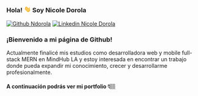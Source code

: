 ### Hola! <img src="https://raw.githubusercontent.com/parth-27/parth-27/master/Hi.gif" width="18px"> Soy Nicole Dorola
[![Github Ndorola](https://img.shields.io/badge/-Github-000?style=flat&logo=Github&logoColor=white)](https://github.com/Ndorola)
[![Linkedin Nicole Dorola](https://img.shields.io/badge/-LinkedIn-blue?style=flat&logo=Linkedin&logoColor=white)](https://www.linkedin.com/in/nicoledorola/)

### ¡Bienvenido a mi página de Github!
Actualmente finalicé mis estudios como desarrolladora web y mobile full-stack MERN en MindHub LA y estoy interesada en encontrar un trabajo donde pueda expandir mi conocimiento, crecer y desarrollarme profesionalmente.
#### A continuación podrás ver mi portfolio 👇🏼

<!--
**Ndorola/Ndorola** is a ✨ _special_ ✨ repository because its `README.md` (this file) appears on your GitHub profile.

Here are some ideas to get you started:

- 🔭 I’m currently working on ...
- 🌱 I’m currently learning ...
- 👯 I’m looking to collaborate on ...
- 🤔 I’m looking for help with ...
- 💬 Ask me about ...
- 📫 How to reach me: ...
- 😄 Pronouns: ...
- ⚡ Fun fact: ...
-->

